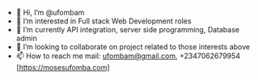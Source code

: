 - 👋 Hi, I’m @ufombam
- 👀 I’m interested in Full stack Web Development roles
- 🌱 I’m currently API integration, server side programming, Database admin
- 💞️ I’m looking to collaborate on project related to those interests above
- 📫 How to reach me mail: ufombam@gmail.com, +2347062679954 [https://mosesufomba.com]

<!---
ufombam/ufombam is a ✨ special ✨ repository because its `README.md` (this file) appears on your GitHub profile.
You can click the Preview link to take a look at your changes.
--->
